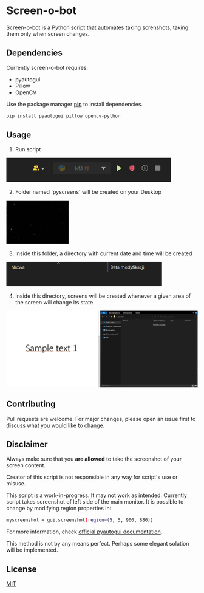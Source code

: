 # Screen-o-bot

Screen-o-bot is a Python script that automates taking screnshots,
taking them only when screen changes.

## Dependencies

Currently screen-o-bot requires:

- pyautogui
- Pillow
- OpenCV

Use the package manager [pip](https://pip.pypa.io/en/stable/) to install dependencies.

```bash
pip install pyautogui pillow opencv-python
```

## Usage

1. Run script

![animation1](animations/Animation1.gif)

2. Folder named 'pyscreens' will be created on your Desktop

![animation1](animations/Animation3.gif)

3. Inside this folder, a directory with current date and time will be created

![animation1](animations/Animation2.gif)

4. Inside this directory, screens will be created whenever a given area of the screen will change its state

![animation1](animations/Animation4.gif)

## Contributing
Pull requests are welcome. For major changes, please open an issue first to discuss what you would like to change.

## Disclaimer

Always make sure that you **are allowed** to take the screenshot of your
screen content.

Creator of this script is not responsible in any way for script's use or misuse.

This script is a work-in-progress. It may not work as intended.
Currently script takes screenshot of left side of the main monitor.
It is possible to change by modifying region properties in:

```bash
myscreenshot = gui.screenshot(region=(5, 5, 900, 880))
```
For more information, check [official pyautogui documentation](https://pyautogui.readthedocs.io/en/latest/screenshot.html).

This method is not by any means perfect. Perhaps some elegant solution will be implemented.

## License
[MIT](https://choosealicense.com/licenses/mit/)

